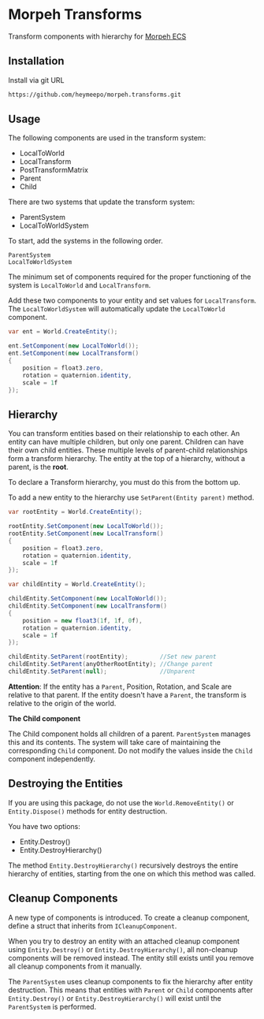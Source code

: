 # Morpeh Transforms

Transform components with hierarchy for [Morpeh ECS](https://github.com/scellecs/morpeh)

## Installation

Install via git URL

```bash
https://github.com/heymeepo/morpeh.transforms.git
```

## Usage

The following components are used in the transform system:

- LocalToWorld
- LocalTransform
- PostTransformMatrix
- Parent
- Child

There are two systems that update the transform system:

- ParentSystem
- LocalToWorldSystem

To start, add the systems in the following order.
```
ParentSystem
LocalToWorldSystem
```

The minimum set of components required for the proper functioning of the system is ```LocalToWorld``` and ```LocalTransform```. 

Add these two components to your entity and set values for ```LocalTransform```. The ```LocalToWorldSystem``` will automatically update the ```LocalToWorld``` component.

```csharp
var ent = World.CreateEntity();

ent.SetComponent(new LocalToWorld());
ent.SetComponent(new LocalTransform()
{
    position = float3.zero,
    rotation = quaternion.identity,
    scale = 1f
});
```
## Hierarchy

You can transform entities based on their relationship to each other. An entity can have multiple children, but only one parent. Children can have their own child entities. These multiple levels of parent-child relationships form a transform hierarchy. The entity at the top of a hierarchy, without a parent, is the **root**.

To declare a Transform hierarchy, you must do this from the bottom up. 

To add a new entity to the hierarchy use ```SetParent(Entity parent)``` method.

```csharp
var rootEntity = World.CreateEntity();

rootEntity.SetComponent(new LocalToWorld());
rootEntity.SetComponent(new LocalTransform()
{
    position = float3.zero,
    rotation = quaternion.identity,
    scale = 1f
});

var childEntity = World.CreateEntity();

childEntity.SetComponent(new LocalToWorld());
childEntity.SetComponent(new LocalTransform()
{
    position = new float3(1f, 1f, 0f),
    rotation = quaternion.identity,
    scale = 1f
});

childEntity.SetParent(rootEntity);         //Set new parent
childEntity.SetParent(anyOtherRootEntity); //Change parent
childEntity.SetParent(null);               //Unparent
```
**Attention**: If the entity has a ```Parent```, Position, Rotation, and Scale are relative to that parent. If the entity doesn't have a ```Parent```, the transform is relative to the origin of the world.

**The Child component**

The Child component holds all children of a parent. ```ParentSystem``` manages this and its contents. The system will take care of maintaining the corresponding ```Child``` component. Do not modify the values inside the ```Child``` component independently.

## Destroying the Entities

If you are using this package, do not use the ```World.RemoveEntity()``` or ```Entity.Dispose()``` methods for entity destruction.

You have two options:

- Entity.Destroy()
- Entity.DestroyHierarchy()

The method ```Entity.DestroyHierarchy()``` recursively destroys the entire hierarchy of entities, starting from the one on which this method was called.

## Cleanup Components

A new type of components is introduced. To create a cleanup component, define a struct that inherits from ```ICleanupComponent```.

When you try to destroy an entity with an attached cleanup component using ```Entity.Destroy()``` or ```Entity.DestroyHierarchy()```, all non-cleanup components will be removed instead. The entity still exists until you remove all cleanup components from it manually.

The ```ParentSystem``` uses cleanup components to fix the hierarchy after entity destruction. This means that entities with ```Parent``` or ```Child``` components after ```Entity.Destroy()``` or ```Entity.DestroyHierarchy()``` will exist until the ```ParentSystem``` is performed.
